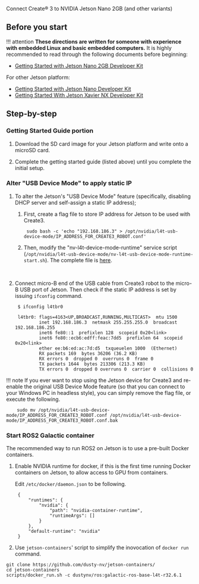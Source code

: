 Connect Create® 3 to NVIDIA Jetson Nano 2GB (and other variants)

## Before you start
!!! attention
    **These directions are written for someone with experience with embedded Linux and basic embedded computers.**
It is highly recommended to read through the following documents before beginning:

* [Getting Started with Jetson Nano 2GB Developer Kit](https://developer.nvidia.com/embedded/learn/get-started-jetson-nano-2gb-devkit)

For other Jetson platform:

* [Getting Started with Jetson Nano Developer Kit](https://developer.nvidia.com/embedded/learn/get-started-jetson-nano-devkit)
* [Getting Started With Jetson Xavier NX Developer Kit](https://developer.nvidia.com/embedded/learn/get-started-jetson-xavier-nx-devkit)


## Step-by-step

### Getting Started Guide portion

1. Download the SD card image for your Jetson platform and write onto a microSD card.

2. Complete the getting started guide (listed above) until you complete the initial setup.

### Alter "USB Device Mode" to apply static IP 

1. To alter the Jetson's "USB Device Mode" feature (specifically, disabling DHCP server and self-assign a static IP address);

    1. First, create a flag file to store IP address for Jetson to be used with Create3.

            sudo bash -c 'echo "192.168.186.3" > /opt/nvidia/l4t-usb-device-mode/IP_ADDRESS_FOR_CREATE3_ROBOT.conf'

    2. Then, modify the "nv-l4t-device-mode-runtime" service script (`/opt/nvidia/l4t-usb-device-mode/nv-l4t-usb-device-mode-runtime-start.sh`). The complete file is [here](data/nv-l4t-usb-device-mode-runtime-start.sh).
     <br>

2. Connect micro-B end of the USB cable from Create3 robot to the micro-B USB port of Jetson. Then check if the static IP address is set by issuing `ifconfig` command.

        $ ifconfig l4tbr0

        l4tbr0: flags=4163<UP,BROADCAST,RUNNING,MULTICAST>  mtu 1500
                inet 192.168.186.3  netmask 255.255.255.0  broadcast 192.168.186.255
                inet6 fe80::1  prefixlen 128  scopeid 0x20<link>
                inet6 fe80::ecb6:edff:feac:7dd5  prefixlen 64  scopeid 0x20<link>
                ether ee:b6:ed:ac:7d:d5  txqueuelen 1000  (Ethernet)
                RX packets 169  bytes 36206 (36.2 KB)
                RX errors 0  dropped 0  overruns 0  frame 0
                TX packets 1644  bytes 213306 (213.3 KB)
                TX errors 0  dropped 0 overruns 0  carrier 0  collisions 0


!!! note
    If you ever want to stop using the Jetson device for Create3 and re-enable the original USB Device Mode feature (so that you can connect to your Windows PC in headless style), you can simply remove the flag file, or execute the following.

        sudo mv /opt/nvidia/l4t-usb-device-mode/IP_ADDRESS_FOR_CREATE3_ROBOT.conf /opt/nvidia/l4t-usb-device-mode/IP_ADDRESS_FOR_CREATE3_ROBOT.conf.bak


### Start ROS2 Galactic container

The recommended way to run ROS2 on Jetson is to use a pre-built Docker containers.

1. Enable NVIDIA runtime for docker, if this is the first time running Docker containers on Jetson, to allow access to GPU from containers.

    Edit `/etc/docker/daemon.json` to be following.

        {
            "runtimes": {
                "nvidia": {
                    "path": "nvidia-container-runtime",
                    "runtimeArgs": []
                }
            },
            "default-runtime": "nvidia"
        }


2. Use `jetson-containers`' script to simplify the inovocation of `docker run` command.

```
git clone https://github.com/dusty-nv/jetson-containers/
cd jetson-containers
scripts/docker_run.sh -c dustynv/ros:galactic-ros-base-l4t-r32.6.1
```

